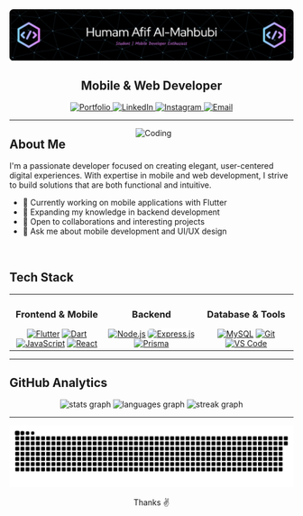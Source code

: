 <div align="center">
    <img src="img/github-header-image.png" alt="Humam Afif Al-Mahbubi | Developer" />
</div>

<h2 align="center">Mobile & Web Developer</h2>

<p align="center">
    <a href="https://humamafif-portfolio.vercel.app/" target="_blank">
        <img src="https://img.shields.io/badge/Portfolio-4285F4?style=flat-square&logo=google-chrome&logoColor=white" alt="Portfolio" />
    </a>
    <a href="https://linkedin.com/in/humamafif" target="_blank">
        <img src="https://img.shields.io/badge/LinkedIn-0A66C2?style=flat-square&logo=linkedin&logoColor=white" alt="LinkedIn" />
    </a>
    <a href="https://instagram.com/humamafif__" target="_blank">
        <img src="https://img.shields.io/badge/Instagram-E4405F?style=flat-square&logo=instagram&logoColor=white" alt="Instagram" />
    </a>
    <a href="mailto:your.email@example.com" target="_blank">
        <img src="https://img.shields.io/badge/Email-EA4335?style=flat-square&logo=gmail&logoColor=white" alt="Email" />
    </a>
</p>

---

<img align="right" alt="Coding" src="https://user-images.githubusercontent.com/74038190/229223263-cf2e4b07-2615-4f87-9c38-e37600f8381a.gif" width="280" />

## About Me

I'm a passionate developer focused on creating elegant, user-centered digital experiences. With expertise in mobile and web development, I strive to build solutions that are both functional and intuitive.

- 🔭 Currently working on mobile applications with Flutter
- 🌱 Expanding my knowledge in backend development
- 👯 Open to collaborations and interesting projects
- 💬 Ask me about mobile development and UI/UX design

<br/>

## Tech Stack

<table>
  <tr>
    <td valign="top" width="33%">
      <h3 align="center">Frontend & Mobile</h3>
      <div align="center">
        <a href="https://flutter.dev/" target="_blank"><img src="https://cdn.jsdelivr.net/gh/devicons/devicon/icons/flutter/flutter-original.svg" alt="Flutter" width="40" height="40"/></a>
        <a href="https://dart.dev/" target="_blank"><img src="https://cdn.jsdelivr.net/gh/devicons/devicon/icons/dart/dart-original.svg" alt="Dart" width="40" height="40"/></a>
        <a href="https://developer.mozilla.org/en-US/docs/Web/JavaScript" target="_blank"><img src="https://cdn.jsdelivr.net/gh/devicons/devicon/icons/javascript/javascript-original.svg" alt="JavaScript" width="40" height="40"/></a>
        <a href="https://reactjs.org/" target="_blank"><img src="https://cdn.jsdelivr.net/gh/devicons/devicon/icons/react/react-original.svg" alt="React" width="40" height="40"/></a>
      </div>
    </td>
    <td valign="top" width="33%">
      <h3 align="center">Backend</h3>
      <div align="center">
        <a href="https://nodejs.org/" target="_blank"><img src="https://cdn.jsdelivr.net/gh/devicons/devicon/icons/nodejs/nodejs-original.svg" alt="Node.js" width="40" height="40"/></a>
        <a href="https://expressjs.com/" target="_blank"><img src="https://cdn.jsdelivr.net/gh/devicons/devicon/icons/express/express-original.svg" alt="Express.js" width="40" height="40" style="background-color: white; border-radius: 5px;"/></a>
        <a href="https://www.prisma.io/" target="_blank"><img src="https://cdn.jsdelivr.net/gh/devicons/devicon/icons/prisma/prisma-original.svg" alt="Prisma" width="40" height="40"/></a>
      </div>
    </td>
    <td valign="top" width="33%">
      <h3 align="center">Database & Tools</h3>
      <div align="center">
        <a href="https://www.mysql.com/" target="_blank"><img src="https://cdn.jsdelivr.net/gh/devicons/devicon/icons/mysql/mysql-original.svg" alt="MySQL" width="40" height="40"/></a>
        <a href="https://git-scm.com/" target="_blank"><img src="https://cdn.jsdelivr.net/gh/devicons/devicon/icons/git/git-original.svg" alt="Git" width="40" height="40"/></a>
        <a href="https://code.visualstudio.com/" target="_blank"><img src="https://cdn.jsdelivr.net/gh/devicons/devicon/icons/vscode/vscode-original.svg" alt="VS Code" width="40" height="40"/></a>
      </div>
    </td>
  </tr>
</table>

<!-- ---

## Projects & Contributions

<div align="center">
  <a href="https://github.com/humamafif/YOUR_PROJECT_1">
    <img src="https://github-readme-stats.vercel.app/api/pin/?username=humamafif&repo=humamafif&theme=tokyonight&hide_border=true" alt="Project 1" />
  </a>
  <a href="https://github.com/humamafif/YOUR_PROJECT_2">
    <img src="https://github-readme-stats.vercel.app/api/pin/?username=humamafif&repo=YOUR_PROJECT_2&theme=tokyonight&hide_border=true" alt="Project 2" />
  </a>
</div> -->

---

## GitHub Analytics
<div align="center">
  <img src="https://github-readme-stats.vercel.app/api?username=humamafif&hide_title=false&hide_rank=false&show_icons=true&include_all_commits=true&count_private=true&disable_animations=false&theme=tokyonight&locale=en&hide_border=false&order=1" height="150" alt="stats graph"  />
  <img src="https://github-readme-stats.vercel.app/api/top-langs?username=humamafif&locale=en&hide_title=false&layout=compact&card_width=320&langs_count=5&theme=tokyonight&hide_border=false&order=2" height="150" alt="languages graph"  />
  <img src="https://streak-stats.demolab.com?user=humamafif&locale=en&mode=daily&theme=tokyonight&hide_border=false&border_radius=5&order=3" height="150" alt="streak graph"  />
<!--   <img src="https://github-readme-activity-graph.vercel.app/graph?username=humamafif&radius=16&theme=tokyo-night&area=true&order=5&hide_title=false&hide_border=false&title_color=ffffff" height="300" alt="activity-graph graph"  /> -->
</div>

---
<div align="center">
  <img src="https://raw.githubusercontent.com/humamafif/humamafif/output/snake.svg" alt="Snake animation" />
</div>

<div align="center">
  <p>Thanks ✌️</p>
</div>